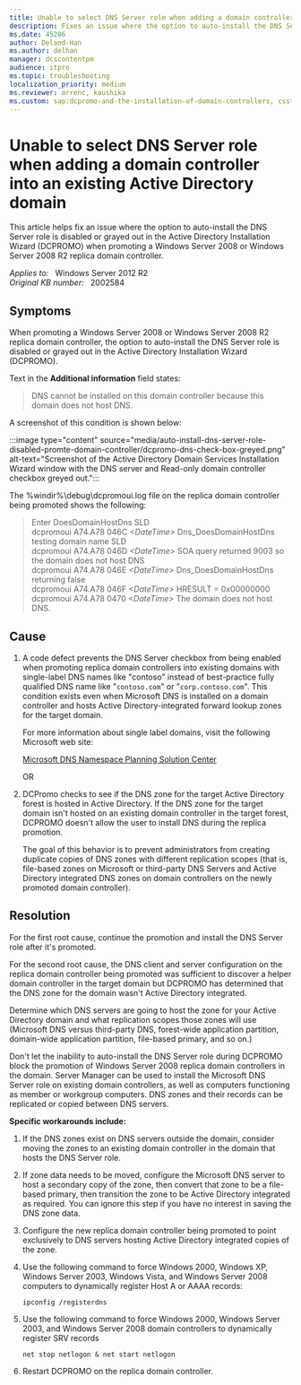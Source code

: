 ```yaml
---
title: Unable to select DNS Server role when adding a domain controller into an existing Active Directory domain
description: Fixes an issue where the option to auto-install the DNS Server role is disabled or grayed out in the Active Directory Installation Wizard (DCPROMO) when promoting a Windows Server 2008 or Windows Server 2008 R2 replica domain controller.
ms.date: 45286
author: Deland-Han
ms.author: delhan
manager: dcscontentpm
audience: itpro
ms.topic: troubleshooting
localization_priority: medium
ms.reviewer: arrenc, kaushika
ms.custom: sap:dcpromo-and-the-installation-of-domain-controllers, csstroubleshoot
---
```

# Unable to select DNS Server role when adding a domain controller into an existing Active Directory domain

This article helps fix an issue where the option to auto-install the DNS Server role is disabled or grayed out in the Active Directory Installation Wizard (DCPROMO) when promoting a Windows Server 2008 or Windows Server 2008 R2 replica domain controller.

_Applies to:_ &nbsp; Windows Server 2012 R2  
_Original KB number:_ &nbsp; 2002584

## Symptoms

When promoting a Windows Server 2008 or Windows Server 2008 R2 replica domain controller, the option to auto-install the DNS Server role is disabled or grayed out in the Active Directory Installation Wizard (DCPROMO).

Text in the **Additional information** field states:

> DNS cannot be installed on this domain controller because this domain does not host DNS.

A screenshot of this condition is shown below:

:::image type="content" source="media/auto-install-dns-server-role-disabled-promte-domain-controller/dcpromo-dns-check-box-greyed.png" alt-text="Screenshot of the Active Directory Domain Services Installation Wizard window with the DNS server and Read-only domain controller checkbox greyed out.":::

The %windir%\debug\dcpromoui.log file on the replica domain controller being promoted shows the following:  

> Enter DoesDomainHostDns SLD  
dcpromoui A74.A78 046C *\<DateTime>*                 Dns_DoesDomainHostDns testing domain name SLD  
dcpromoui A74.A78 046D *\<DateTime>*                 SOA query returned 9003 so the domain does not host DNS  
dcpromoui A74.A78 046E *\<DateTime>*                 Dns_DoesDomainHostDns returning false  
dcpromoui A74.A78 046F *\<DateTime>*                 HRESULT = 0x00000000  
dcpromoui A74.A78 0470 *\<DateTime>*                 The domain does not host DNS.  

## Cause

1. A code defect prevents the DNS Server checkbox from being enabled when promoting replica domain controllers into existing domains with single-label DNS names like "contoso" instead of best-practice fully qualified DNS name like "`contoso.com`" or "`corp.contoso.com`". This condition exists even when Microsoft DNS is installed on a domain controller and hosts Active Directory-integrated forward lookup zones for the target domain.

    For more information about single label domains, visit the following Microsoft web site:  

     [Microsoft DNS Namespace Planning Solution Center](https://support.microsoft.com/gp/gp_namespace_master#tab4)  

    OR

2. DCPromo checks to see if the DNS zone for the target Active Directory forest is hosted in Active Directory. If the DNS zone for the target domain isn't hosted on an existing domain controller in the target forest, DCPROMO doesn't allow the user to install DNS during the replica promotion.

    The goal of this behavior is to prevent administrators from creating duplicate copies of DNS zones with different replication scopes (that is, file-based zones on Microsoft or third-party DNS Servers and Active Directory integrated DNS zones on domain controllers on the newly promoted domain controller).

## Resolution

For the first root cause, continue the promotion and install the DNS Server role after it's promoted.

For the second root cause, the DNS client and server configuration on the replica domain controller being promoted was sufficient to discover a helper domain controller in the target domain but DCPROMO has determined that the DNS zone for the domain wasn't Active Directory integrated.  

Determine which DNS servers are going to host the zone for your Active Directory domain and what replication scopes those zones will use (Microsoft DNS versus third-party DNS, forest-wide application partition, domain-wide application partition, file-based primary, and so on.)

Don't let the inability to auto-install the DNS Server role during DCPROMO block the promotion of Windows Server 2008 replica domain controllers in the domain. Server Manager can be used to install the Microsoft DNS Server role on existing domain controllers, as well as computers functioning as member or workgroup computers. DNS zones and their records can be replicated or copied between DNS servers.

 **Specific workarounds include:**  

1. If the DNS zones exist on DNS servers outside the domain, consider moving the zones to an existing domain controller in the domain that hosts the DNS Server role.

2. If zone data needs to be moved, configure the Microsoft DNS server to host a secondary copy of the zone, then convert that zone to be a file-based primary, then transition the zone to be Active Directory integrated as required. You can ignore this step if you have no interest in saving the DNS zone data.

3. Configure the new replica domain controller being promoted to point exclusively to DNS servers hosting Active Directory integrated copies of the zone.

4. Use the following command to force Windows 2000, Windows XP, Windows Server 2003, Windows Vista, and Windows Server 2008 computers to dynamically register Host A or AAAA records:

    ```console
    ipconfig /registerdns  
    ```

5. Use the following command to force Windows 2000, Windows Server 2003, and Windows Server 2008 domain controllers to dynamically register SRV records  

     ```console
    net stop netlogon & net start netlogon  
    ```

6. Restart DCPROMO on the replica domain controller.
